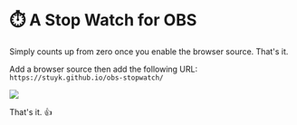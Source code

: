 # ⏱️ A Stop Watch for OBS

Simply counts up from zero once you enable the browser source. That's it.

Add a browser source then add the following URL: `https://stuyk.github.io/obs-stopwatch/`

![](https://i.imgur.com/Dbrmo15.png)

That's it. 👍